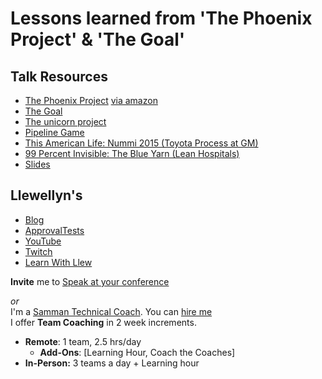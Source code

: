 # Lessons learned from 'The Phoenix Project' & 'The Goal'

## Talk Resources

* [The Phoenix Project](https://itrevolution.com/book/the-phoenix-project/) [via amazon](https://www.amazon.com/dp/B00VATFAMI)
* [The Goal](https://www.amazon.com/dp/B00IFGGDA2)
* [The unicorn project](https://itrevolution.com/the-unicorn-project/)
* [Pipeline Game](https://www.praqma.com/stories/pipeline-card-game/)
* [This American Life: Nummi 2015 (Toyota Process at GM) ](http://www.thisamericanlife.org/radio-archives/episode/561/nummi-2015)
* [99 Percent Invisible: The Blue Yarn (Lean Hospitals) ](http://99percentinvisible.org/episode/episode-30-the-blue-yarn-download-embed-share/)
* [Slides](https://github.com/isidore/Talks/blob/master/Slides/Lessons%20learned%20from%20The%20Phoenix%20Project%20and%20The%20Goal.pptx?raw=true)


## Llewellyn's<!-- include: llewellyn.md -->

* [Blog](https://llewellynfalco.blogspot.com/)
* [ApprovalTests](https://github.com/approvals/)
* [YouTube](https://www.youtube.com/user/isidoreus/videos)
* [Twitch](https://www.twitch.tv/llewellynfalco)
* [Learn With Llew](https://github.com/LearnWithLlew)

**Invite** me to [Speak at your conference](Speaking_at_conferences.md)

*or*  
I'm a [Samman Technical Coach](https://sammancoaching.org/). You can [hire me](http://llewellynfalco.blogspot.com/p/hire-me.html)  
I offer **Team Coaching** in 2 week increments.
* **Remote**: 1 team, 2.5 hrs/day  
    * **Add-Ons**: [Learning Hour, Coach the Coaches]
* **In-Person:**  3 teams a day + Learning hour

<!-- endInclude -->
